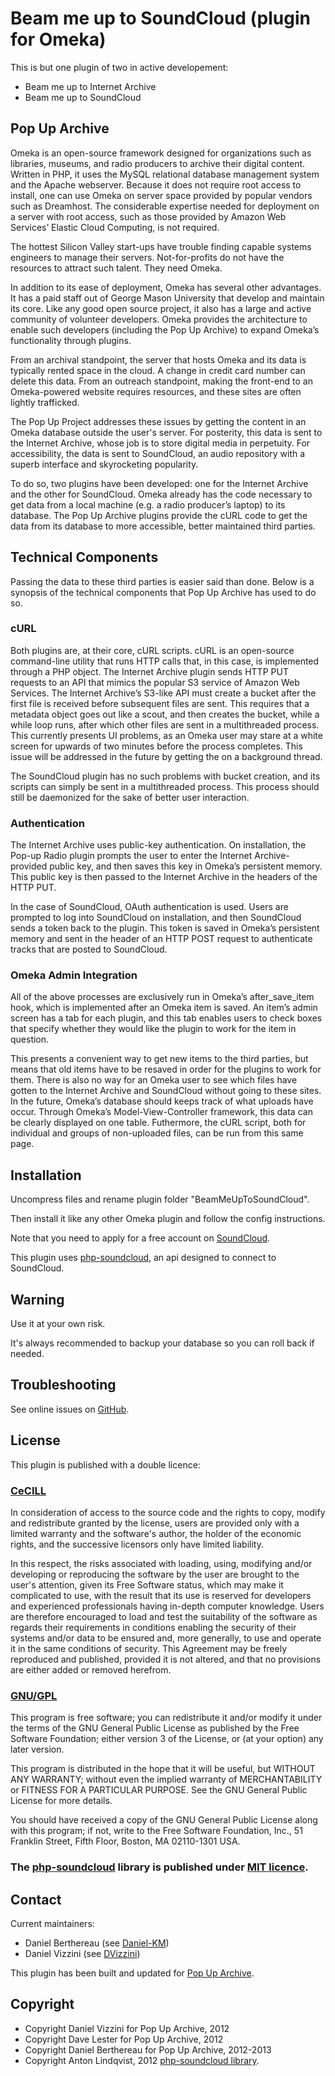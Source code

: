 Beam me up to SoundCloud (plugin for Omeka)
===========================================


This is but one plugin of two in active developement: 
* Beam me up to Internet Archive
* Beam me up to SoundCloud


Pop Up Archive
------------

Omeka is an open-source framework designed for organizations such as libraries,
museums, and radio producers to archive their digital content. Written in PHP,
it uses the MySQL relational database management system and the Apache
webserver. Because it does not require root access to install, one can use Omeka
on server space provided by popular vendors such as Dreamhost. The considerable
expertise needed for deployment on a server with root access, such as those
provided by Amazon Web Services’ Elastic Cloud Computing, is not required.

The hottest Silicon Valley start-ups have trouble finding capable
systems engineers to manage their servers. Not-for-profits do not have the
resources to attract such talent. They need Omeka.

In addition to its ease of deployment, Omeka has several other advantages. It
has a paid staff out of George Mason University that develop and maintain its
core. Like any good open source project, it also has a large and active
community of volunteer developers. Omeka provides the architecture to enable
such developers (including the Pop Up Archive) to expand Omeka’s
functionality through plugins.

From an archival standpoint, the server that hosts Omeka and its data is typically 
rented space in the cloud. A change in credit card number can delete this data. 
From an outreach standpoint, making the front-end to an Omeka-powered website requires resources, 
and these sites are often lightly trafficked.

The Pop Up Project addresses these issues by getting the content in an
Omeka database outside the user's server. For posterity, this data is sent to the Internet
Archive, whose job is to store digital media in perpetuity. For accessibility,
the data is sent to SoundCloud, an audio repository with a superb interface and
skyrocketing popularity.

To do so, two plugins have been developed: one for the Internet Archive and the
other for SoundCloud. Omeka already has the code necessary
to get data from a local machine (e.g. a radio producer’s laptop) to its
database. The Pop Up Archive plugins provide the cURL code to get the data from
its database to more accessible, better maintained third parties.


Technical Components
--------------------

Passing the data to these third parties is easier said than done. Below is a
synopsis of the technical components that Pop Up Archive has used to do so.

### cURL
Both plugins are, at their core, cURL scripts. cURL is an open-source
command-line utility that runs HTTP calls that, in this case, is implemented
through a PHP object. The Internet Archive plugin sends HTTP PUT requests to an
API that mimics the popular S3 service of Amazon Web Services. The Internet
Archive’s S3-like API must create a bucket after the first file is received
before subsequent files are sent. This requires that a metadata object goes out
like a scout, and then creates the bucket, while a while loop runs, after which
other files are sent in a multithreaded process. This currently presents UI
problems, as an Omeka user may stare at a white screen for upwards of two
minutes before the process completes. This issue will be addressed in the future
by getting the on a background thread.

The SoundCloud plugin has no such problems with bucket creation, and its scripts
can simply be sent in a multithreaded process. This process should still be
daemonized for the sake of better user interaction.


### Authentication
The Internet Archive uses public-key authentication. On installation, the
Pop-up Radio plugin prompts the user to enter the Internet Archive-provided
public key, and then saves this key in Omeka’s persistent memory. This public
key is then passed to the Internet Archive in the headers of the HTTP PUT.

In the case of SoundCloud, OAuth authentication is used. Users are prompted to
log into SoundCloud on installation, and then SoundCloud sends a token back to
the plugin. This token is saved in Omeka’s persistent memory and sent in the
header of an HTTP POST request to authenticate tracks that are posted to
SoundCloud.

### Omeka Admin Integration
All of the above processes are exclusively run in Omeka’s after_save_item hook,
which is implemented after an Omeka item is saved. An item’s admin screen has a
tab for each plugin, and this tab enables users to check boxes that specify
whether they would like the plugin to work for the item in question.

This presents a convenient way to get new items to the third parties, but means
that old items have to be resaved in order for the plugins to work for them.
There is also no way for an Omeka user to see which files have gotten to the
Internet Archive and SoundCloud without going to these sites. In the future,
Omeka’s database should keeps track of what uploads have occur. Through Omeka’s
Model-View-Controller framework, this data can be clearly displayed on one
table. Futhermore, the cURL script, both for individual and groups of
non-uploaded files, can be run from this same page.


Installation
------------

Uncompress files and rename plugin folder "BeamMeUpToSoundCloud".

Then install it like any other Omeka plugin and follow the config instructions.

Note that you need to apply for a free account on [SoundCloud][2].

This plugin uses [php-soundcloud][3], an api designed to connect to SoundCloud.

Warning
-------

Use it at your own risk.

It's always recommended to backup your database so you can roll back if needed.


Troubleshooting
---------------

See online issues on [GitHub][4].


License
-------

This plugin is published with a double licence:

### [CeCILL][5]

In consideration of access to the source code and the rights to copy,
modify and redistribute granted by the license, users are provided only
with a limited warranty and the software's author, the holder of the
economic rights, and the successive licensors only have limited liability.

In this respect, the risks associated with loading, using, modifying
and/or developing or reproducing the software by the user are brought to
the user's attention, given its Free Software status, which may make it
complicated to use, with the result that its use is reserved for
developers and experienced professionals having in-depth computer
knowledge. Users are therefore encouraged to load and test the
suitability of the software as regards their requirements in conditions
enabling the security of their systems and/or data to be ensured and,
more generally, to use and operate it in the same conditions of
security. This Agreement may be freely reproduced and published,
provided it is not altered, and that no provisions are either added or
removed herefrom.

### [GNU/GPL][6]

This program is free software; you can redistribute it and/or modify it under
the terms of the GNU General Public License as published by the Free Software
Foundation; either version 3 of the License, or (at your option) any later
version.

This program is distributed in the hope that it will be useful, but WITHOUT
ANY WARRANTY; without even the implied warranty of MERCHANTABILITY or FITNESS
FOR A PARTICULAR PURPOSE. See the GNU General Public License for more
details.

You should have received a copy of the GNU General Public License along with
this program; if not, write to the Free Software Foundation, Inc.,
51 Franklin Street, Fifth Floor, Boston, MA 02110-1301 USA.


### The [php-soundcloud][3] library is published under [MIT licence][7].


Contact
-------

Current maintainers:

* Daniel Berthereau (see [Daniel-KM][8])
* Daniel Vizzini (see [DVizzini][9])

This plugin has been built and updated for [Pop Up Archive][10].


Copyright
---------

* Copyright Daniel Vizzini for Pop Up Archive, 2012
* Copyright Dave Lester for Pop Up Archive, 2012
* Copyright Daniel Berthereau for Pop Up Archive, 2012-2013
* Copyright Anton Lindqvist, 2012 [php-soundcloud library][3].


[1]: http://www.omeka.org "Omeka.org"
[2]: http://soundcloud.org "SoundCloud"
[3]: https://github.com/mptre/php-soundcloud "php-soundcloud"
[4]: https://github.com/popuparchive/BeamMeUpToSoundCloud/Issues "GitHub BeamMeUpToSoundCloud"
[5]: http://www.cecill.info/licences/Licence_CeCILL_V2-en.html "CeCILL"
[6]: https://www.gnu.org/licenses/gpl-3.0.html "GNU/GPL"
[7]: http://www.opensource.org/licenses/mit-license.php "MIT"
[8]: http://github.com/Daniel-KM "Daniel Berthereau"
[9]: http://github.com/dvizzini "Daniel Vizzini"
[10]: http://popuparchive.org/ "Pop Up Archive"
